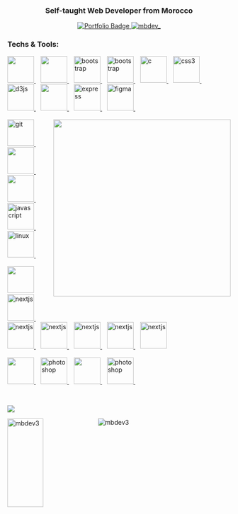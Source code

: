 


  <h3 align="center" >Self-taught Web Developer from Morocco</h3>
  
  
  <div  align="center" >
  
  <a href="https://www.thembdev.com/" target="_blank">
    <img src="https://img.shields.io/badge/Portfolio-gray?style=for-the-badge&amp;logo=react&amp;logoColor=bluee" alt="Portfolio Badge" data-canonical-src="https://img.shields.io/badge/Portfolio-gray?style=for-the-badge&amp;logo=react&amp;logoColor=blue" >
  </a>
  <a href="https://twitter.com/mbdev_" target ="blank"><img
        src="https://img.shields.io/twitter/follow/mbdev_?logo=twitter&style=for-the-badge" alt="mbdev_" /></a> 
</div>
   
  




 
  
  <h3 align="left">Techs & Tools:</h3>
  <p align="left">
    <a href="https://developer.mozilla.org/en-US/docs/Web/JavaScript" target="_blank" rel="noreferrer">
      <img
        src="https://upload.wikimedia.org/wikipedia/commons/thumb/9/99/Unofficial_JavaScript_logo_2.svg/1200px-Unofficial_JavaScript_logo_2.svg.png"
        alt="" width="60" />
    </a>
    &ensp;
    <a href="https://developer.mozilla.org/en-US/docs/Web/JavaScript" target="_blank" rel="noreferrer">
      <img
        src="https://upload.wikimedia.org/wikipedia/commons/thumb/4/4c/Typescript_logo_2020.svg/1200px-Typescript_logo_2020.svg.png"
        alt="" width="60" />
    </a>
    &ensp;
    <a href="https://reactjs.org/" target="_blank" rel="noreferrer">
      <img src="https://www.thembdev.com/static/media/react.7a637457dceb6762458e31f7b1240939.svg" alt="bootstrap"
        width="60" /> </a>&ensp;
    <a href="https://reactjs.org/" target="_blank" rel="noreferrer">
      <img src="https://cdn.sanity.io/images/3do82whm/next/4b1f008289a88f4438a1c983fb32cf1a636d9d0e-1000x667.png?w=720&h=480&fit=clip&auto=format"
        alt="bootstrap" width="60" /> </a>&ensp;
    <a href="https://www.w3schools.com/html/" target="_blank" rel="noreferrer">
      <img src="https://www.thembdev.com/static/media/mbdev-html5.5ee2a51c64575cb472abe9b9b431ad90.svg" alt="c"
        width="60" /> </a>&ensp;
    <a href="https://www.w3schools.com/css/" target="_blank" rel="noreferrer">
      <img src="https://www.thembdev.com/static/media/mbdev-css3.7db7ce67e5cd942bed3d89b3206cb7db.svg" alt="css3"
        width="60" /> </a>&ensp;
    <a href="https://sass-lang.com/" target="_blank" rel="noreferrer">
      <img src="https://www.thembdev.com/static/media/sass.c22f1f0d74f2ae1c0064.png" alt="d3js" width="60" /> </a>&ensp;
    <a href="https://tailwindcss.com/" target="_blank" rel="noreferrer">
      <img
        src="https://upload.wikimedia.org/wikipedia/commons/thumb/d/d5/Tailwind_CSS_Logo.svg/2048px-Tailwind_CSS_Logo.svg.png"
        alt="" width="60" /> </a>&ensp;
    <a href="https://getbootstrap.com/" target="_blank" rel="noreferrer">
      <img src="https://getbootstrap.com/docs/5.2/assets/brand/bootstrap-logo-shadow.png" alt="express" width="60" />
    </a>&ensp;
    <a href="https://styled-components.com/" target="_blank" rel="noreferrer">
      <img src="https://www.thembdev.com/static/media/sc.4f5d44437b86ae9aa20d.webp" alt="figma" width="60" /> </a>&ensp;
    <br />
    <br />
  <img align="right" width="400" src="https://res.cloudinary.com/practicaldev/image/fetch/s--rV1CmS8C--/c_limit%2Cf_auto%2Cfl_progressive%2Cq_66%2Cw_880/https://dev-to-uploads.s3.amazonaws.com/i/9yn7vhjsvzhgi0w9p7he.gif" alt="">
    <a href="https://nodejs.org/en/" target="_blank" rel="noreferrer">
      <img src="https://www.thembdev.com/static/media/nodejs.e8756bc1121181759ae3.png" alt="git" width="60" />
    </a>&ensp;
    <a href="https://expressjs.com/" target="_blank" rel="noreferrer">
      <img src="https://assets.website-files.com/61ca3f775a79ec5f87fcf937/6202fcdee5ee8636a145a41b_1234.png" alt=""
        width="60" /> </a>&ensp;
    <a href="https://www.mongodb.com/" target="_blank" rel="noreferrer">
      <img src="https://g.foolcdn.com/art/companylogos/square/mdb.png" alt="" width="60" /> </a>&ensp;
    <a href="https://d3js.org/" target="_blank" rel="noreferrer">
      <img src="https://www.thembdev.com/static/media/d3.2bab9256af6e144ae575.png" alt="javascript" width="60" />
    </a>&ensp;
    <a href="https://www.electronjs.org/" target="_blank" rel="noreferrer">
      <img src="https://www.thembdev.com/static/media/Electron.8ba8191e8a30aa10de9c.png" alt="linux" width="60" />
    </a>&ensp;<br />
    <br />
    <a href="https://www.python.org/" target="_blank" rel="noreferrer">
      <img
        src="https://upload.wikimedia.org/wikipedia/commons/thumb/c/c3/Python-logo-notext.svg/800px-Python-logo-notext.svg.png"
        alt="" width="60" /></a>&ensp;
    <a href="https://www.selenium.dev/" target="_blank" rel="noreferrer">
      <img src="https://www.thembdev.com/static/media/Selenium.71dd79a1f4d359bc6b50.png" alt="nextjs" width="60" />
    </a>&ensp;
    <a href="https://www.selenium.dev/" target="_blank" rel="noreferrer">
      <img
        src="https://upload.wikimedia.org/wikipedia/commons/thumb/4/4b/Bash_Logo_Colored.svg/1200px-Bash_Logo_Colored.svg.png"
        alt="nextjs" width="60" />
    </a>&ensp;
    <a href="https://www.selenium.dev/" target="_blank" rel="noreferrer">
      <img
        src="https://yt3.ggpht.com/X-rhKMndFm9hT9wIaJns1StBfGbFdLTkAROwm4UZ3n9ucrBky5CFIeeZhSszFXBgQjItzCD0SA=s900-c-k-c0x00ffffff-no-rj"
        alt="nextjs" width="60" />
    </a>&ensp;
    <a href="https://www.selenium.dev/" target="_blank" rel="noreferrer">
      <img
        src="https://upload.wikimedia.org/wikipedia/commons/thumb/1/18/C_Programming_Language.svg/1200px-C_Programming_Language.svg.png"
        alt="nextjs" width="60" />
    </a>&ensp;
    <a href="https://www.selenium.dev/" target="_blank" rel="noreferrer">
      <img src="https://upload.wikimedia.org/wikipedia/commons/thumb/3/35/Tux.svg/1200px-Tux.svg.png" alt="nextjs"
        width="60" />
    </a>&ensp;
    <a href="https://www.selenium.dev/" target="_blank" rel="noreferrer">
      <img src="https://www.docker.com/wp-content/uploads/2022/03/vertical-logo-monochromatic.png" alt="nextjs"
        width="60" />
    </a>
    <br />
    <br />
    <a href="https://www.photoshop.com/en" target="_blank" rel="noreferrer">
      <img src="https://upload.wikimedia.org/wikipedia/commons/3/33/Figma-logo.svg" width="60" />
    </a>&ensp;
    <a href="https://www.photoshop.com/en" target="_blank" rel="noreferrer">
      <img
        src="https://upload.wikimedia.org/wikipedia/commons/thumb/c/c2/Adobe_XD_CC_icon.svg/2101px-Adobe_XD_CC_icon.svg.png"
        alt="photoshop" width="60" />
    </a>&ensp;
    <a href="https://www.photoshop.com/en" target="_blank" rel="noreferrer">
      <img
        src="https://upload.wikimedia.org/wikipedia/commons/thumb/f/fb/Adobe_Illustrator_CC_icon.svg/1200px-Adobe_Illustrator_CC_icon.svg.png"
        width="60" />
    </a>&ensp;
    <a href="https://www.photoshop.com/en" target="_blank" rel="noreferrer">
      <img
        src="https://encrypted-tbn0.gstatic.com/images?q=tbn:ANd9GcTirHxQzoWPUFgJlbSq2gVRsXZjZ_cxygZL7OKlpKk5DI_rWHQf4gGOFh_BKjKax2wb7OY&usqp=CAU"
        alt="photoshop" width="60" />
    </a>&ensp;
  </p>
  <br>
  </p>
  
  <div width='100%'>
  
   ![](http://github-profile-summary-cards.vercel.app/api/cards/profile-details?username=mbdev3&theme=nord_dark)
  
  </div>

   
   
  
  <img  align="left"
    src="https://github-readme-stats.vercel.app/api/top-langs/?username=mbdev3&langs_count=8&theme=react&layout=compact&hide=Jupyter%20Notebook"
    alt="mbdev3"
       width='40%'
       height='200px'
    data-canonical-src="https://github-readme-stats.vercel.app/api/top-langs/?username=mbdev3&langs_count=8&theme=react&layout=compact"
     />
  
 
  
  
  
   <div align="left">
<!--   <img align="center" src="https://github-readme-stats.vercel.app/api?username=mbdev3&show_icons=true&theme=react"
    alt="mbdev3"
        width='45%'
        height='200px'
    data-canonical-src="https://github-readme-stats.vercel.app/api?username=mbdev3&show_icons=true&theme=react"
    /> -->
  <img align="center" src="https://github-readme-streak-stats.herokuapp.com/?user=mbdev3&theme=react" alt="mbdev3"  />
  </div>
  <br>
  
  
